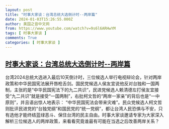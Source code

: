 ```yaml
---
layout: post
title: "时事大家谈：台湾总统大选倒计时--两岸篇"
date: 2024-01-03T15:26:55.000Z
author: 美国之音中文网
from: https://www.youtube.com/watch?v=9s6l6ARHwYM
tags: [ 时事大家谈 ]
comments: True
categories: [ 时事大家谈 ]
---
```

<!--1704295615000-->
[时事大家谈：台湾总统大选倒计时--两岸篇](https://www.youtube.com/watch?v=9s6l6ARHwYM)
------

<div>
台湾2024总统大选进入最后10天倒计时，三位候选人举行电视辩论会，针对两岸政策和中华民国宪法展开唇枪舌剑。国民党候选人侯友宜说他反对台独和一国两制，主张的是“中华民国宪法下的九二共识“，民进党候选人赖清德左打侯友宜接受“九二共识”就是接受“一国两制”，右批柯文哲的“两岸一家亲”的背后也是“一中原则”，并且语出惊人地表示： “中华民国宪法会带来灾难”。民众党候选人柯文哲则批评民进党的“台独党纲”和国民党的“统一党纲”，都让台湾人民恐惧与不安，只有选他才能终结蓝绿恶斗、保住台湾的民主自由。时事大家谈邀请专家为大家深入解析三位候选人的两岸政策，来看看究竟谁最有可能在当选之后改善两岸关系？
</div>
